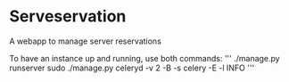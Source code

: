 Serveservation
==============

A webapp to manage server reservations

To have an instance up and running, use both commands:
'''
./manage.py runserver
sudo ./manage.py celeryd -v 2 -B -s celery -E -l INFO 
'''